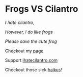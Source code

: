 # Frogs VS Cilantro

*I hate cilantro,*

*However, I do like frogs*

*Please save the cute frog*

Checkout my [page](http://www.ihatecilantro.com/member.php?user=onibrow)

Support [ihatecilantro.com](http://www.ihatecilantro.com)

Checkout those sick [haikus](http://www.ihatecilantro.com/haikus/)!
